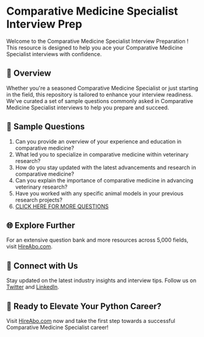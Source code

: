 # Comparative Medicine Specialist Interview Prep

Welcome to the Comparative Medicine Specialist Interview Preparation ! This resource is designed to help you ace your Comparative Medicine Specialist interviews with confidence.

## 🚀 Overview

Whether you're a seasoned Comparative Medicine Specialist or just starting in the field, this repository is tailored to enhance your interview readiness. We've curated a set of sample questions commonly asked in Comparative Medicine Specialist interviews to help you prepare and succeed.

## 📝 Sample Questions

1. Can you provide an overview of your experience and education in comparative medicine?
2. What led you to specialize in comparative medicine within veterinary research?
3. How do you stay updated with the latest advancements and research in comparative medicine?
4. Can you explain the importance of comparative medicine in advancing veterinary research?
5. Have you worked with any specific animal models in your previous research projects?
6. [CLICK HERE FOR MORE QUESTIONS](https://hireabo.com/job/24_2_5/Comparative%20Medicine%20Specialist)

## 🌐 Explore Further

For an extensive question bank and more resources across 5,000 fields, visit [HireAbo.com](https://www.hireabo.com).

## 📱 Connect with Us

Stay updated on the latest industry insights and interview tips. Follow us on [Twitter](https://twitter.com/hireabo) and [LinkedIn](https://www.linkedin.com/in/hire-abo-3609972a8/).

## 🚀 Ready to Elevate Your Python Career?

Visit [HireAbo.com](https://www.hireabo.com) now and take the first step towards a successful Comparative Medicine Specialist career!